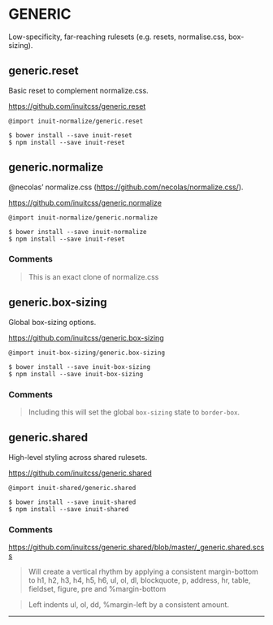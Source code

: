 
# GENERIC
Low-specificity, far-reaching rulesets (e.g. resets, normalise.css, box-sizing).

## generic.reset
Basic reset to complement normalize.css.

<https://github.com/inuitcss/generic.reset>
```
@import inuit-normalize/generic.reset
```
```
$ bower install --save inuit-reset
$ npm install --save inuit-reset
```

## generic.normalize
@necolas’ normalize.css (https://github.com/necolas/normalize.css/).

<https://github.com/inuitcss/generic.normalize>
```
@import inuit-normalize/generic.normalize
```
```
$ bower install --save inuit-normalize
$ npm install --save inuit-reset
```
### Comments
> This is an exact clone of normalize.css

## generic.box-sizing
Global box-sizing options.

<https://github.com/inuitcss/generic.box-sizing>
```
@import inuit-box-sizing/generic.box-sizing
```
```
$ bower install --save inuit-box-sizing
$ npm install --save inuit-box-sizing
```
### Comments
> Including this will set the global `box-sizing` state to `border-box`.

## generic.shared
High-level styling across shared rulesets.

<https://github.com/inuitcss/generic.shared>
```
@import inuit-shared/generic.shared
```
```
$ bower install --save inuit-shared
$ npm install --save inuit-shared
```
### Comments
<https://github.com/inuitcss/generic.shared/blob/master/_generic.shared.scss>
> Will create a vertical rhythm by applying a consistent margin-bottom to
> h1, h2, h3, h4, h5, h6, ul, ol, dl, blockquote, p, address, hr, table, fieldset, figure, pre and %margin-bottom

> Left indents ul, ol, dd, %margin-left by a consistent amount.

---
